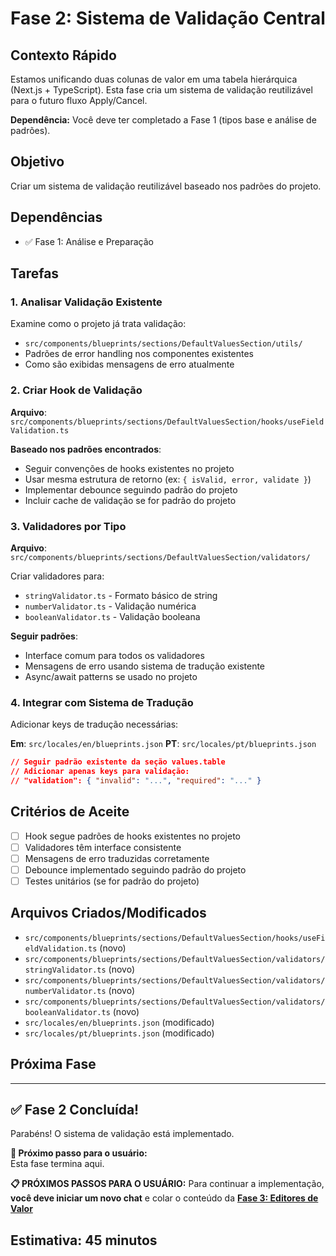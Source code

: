 # Fase 2: Sistema de Validação Central

## Contexto Rápido

Estamos unificando duas colunas de valor em uma tabela hierárquica (Next.js + TypeScript). Esta fase cria um sistema de validação reutilizável para o futuro fluxo Apply/Cancel.

**Dependência:** Você deve ter completado a Fase 1 (tipos base e análise de padrões).

## Objetivo

Criar um sistema de validação reutilizável baseado nos padrões do projeto.

## Dependências

- ✅ Fase 1: Análise e Preparação

## Tarefas

### 1. Analisar Validação Existente

Examine como o projeto já trata validação:

- `src/components/blueprints/sections/DefaultValuesSection/utils/`
- Padrões de error handling nos componentes existentes
- Como são exibidas mensagens de erro atualmente

### 2. Criar Hook de Validação

**Arquivo**: `src/components/blueprints/sections/DefaultValuesSection/hooks/useFieldValidation.ts`

**Baseado nos padrões encontrados**:

- Seguir convenções de hooks existentes no projeto
- Usar mesma estrutura de retorno (ex: `{ isValid, error, validate }`)
- Implementar debounce seguindo padrão do projeto
- Incluir cache de validação se for padrão do projeto

### 3. Validadores por Tipo

**Arquivo**: `src/components/blueprints/sections/DefaultValuesSection/validators/`

Criar validadores para:

- `stringValidator.ts` - Formato básico de string
- `numberValidator.ts` - Validação numérica
- `booleanValidator.ts` - Validação booleana

**Seguir padrões**:

- Interface comum para todos os validadores
- Mensagens de erro usando sistema de tradução existente
- Async/await patterns se usado no projeto

### 4. Integrar com Sistema de Tradução

Adicionar keys de tradução necessárias:

**Em**: `src/locales/en/blueprints.json`
**PT**: `src/locales/pt/blueprints.json`

```json
// Seguir padrão existente da seção values.table
// Adicionar apenas keys para validação:
// "validation": { "invalid": "...", "required": "..." }
```

## Critérios de Aceite

- [ ] Hook segue padrões de hooks existentes no projeto
- [ ] Validadores têm interface consistente
- [ ] Mensagens de erro traduzidas corretamente
- [ ] Debounce implementado seguindo padrão do projeto
- [ ] Testes unitários (se for padrão do projeto)

## Arquivos Criados/Modificados

- `src/components/blueprints/sections/DefaultValuesSection/hooks/useFieldValidation.ts` (novo)
- `src/components/blueprints/sections/DefaultValuesSection/validators/stringValidator.ts` (novo)
- `src/components/blueprints/sections/DefaultValuesSection/validators/numberValidator.ts` (novo)
- `src/components/blueprints/sections/DefaultValuesSection/validators/booleanValidator.ts` (novo)
- `src/locales/en/blueprints.json` (modificado)
- `src/locales/pt/blueprints.json` (modificado)

## Próxima Fase

---

## ✅ Fase 2 Concluída!

Parabéns! O sistema de validação está implementado.

**🎯 Próximo passo para o usuário:**  
Esta fase termina aqui.

**📋 PRÓXIMOS PASSOS PARA O USUÁRIO:**
Para continuar a implementação, **você deve iniciar um novo chat** e colar o conteúdo da **[Fase 3: Editores de Valor](./phase-03-value-editors.md)**

## Estimativa: 45 minutos

